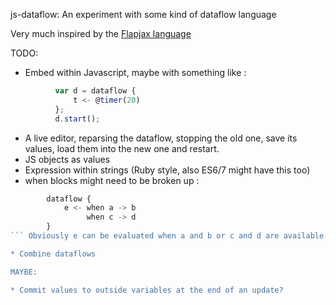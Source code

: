 js-dataflow: An experiment with some kind of dataflow language

Very much inspired by the [Flapjax language](http://flapjax-lang.org/)

TODO:
* Embed within Javascript, maybe with something like :
```javascript
          var d = dataflow {
              t <- @timer(20)
          };
          d.start();
```
* A live editor, reparsing the dataflow, stopping the old one, save its
  values, load them into the new one and restart.
* JS objects as values
* Expression within strings (Ruby style, also ES6/7 might have this too)
* when blocks might need to be broken up :
```javascript
        dataflow {
            e <- when a -> b
                 when c -> d
        }
``` Obviously e can be evaluated when a and b or c and d are available.

* Combine dataflows

MAYBE:

* Commit values to outside variables at the end of an update?
